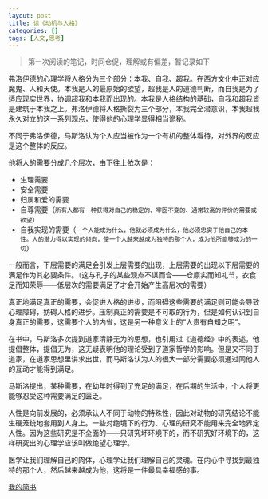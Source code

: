 ```yaml
---
layout: post
title: 读《动机与人格》
categories: []
tags: [人文,思考]
---
```


>第一次阅读的笔记，时间仓促，理解或有偏差，暂记录如下

弗洛伊德的心理学将人格分为三个部分：本我、自我、超我。在西方文化中正对应魔鬼、人和天使。本我是人的最原始的欲望，超我是人的道德判断，而自我是为了适应现实世界，协调超我和本我而出现的。本我是人格结构的基础，自我和超我皆是建筑于本我之上。弗洛伊德将人格撕裂为三个部分，本我完全潜意识，本我超我永久对立的这一系列观点，使得他的心理学显得相当诡秘。

不同于弗洛伊德，马斯洛认为个人应当被作为一个有机的整体看待，对外界的反应是这个整体的反应。
	
他将人的需要分成几个层次，由下往上依次是：
+ 生理需要
+ 安全需要
+ 归属和爱的需要
+ 自尊需要（`所有人都有一种获得对自己的稳定的、牢固不变的、通常较高的评价的需要或欲望`）
+ 自我实现的需要（`一个人能成为什么，他就必须成为什么，他必须忠实于他自己的本性。人的潜力得以实现的倾向，使一个人越来越成为独特的那个人，成为他所能够成为的一切`）

一般而言，下层需要的满足会引发上层需要的出现，上层需要的出现以下层需要的满足作为其必要条件。（这与孔子的某些观点不谋而合——仓廪实而知礼节，衣食足而知荣辱——低层次的需要满足了才会开始产生高层次的需要）

真正地满足真正的需要，会促进人格的进步，而阻碍这些需要的满足则可能会导致心理障碍，妨碍人格的进步。压制真正的需要是不可取的行为，但是如何认识到自身真正的需要，这需要个人的内省，这是另一种意义上的“人贵有自知之明”。

在书中，马斯洛多次提到道家清静无为的思想，也引用过《道德经》中的表述，他提倡整体，提倡无为，这无疑表明他的理论受到了道家哲学的影响。但是又不同于道家，在道家思想里讲求出世，而马斯洛认为人的很大一部分需要必须通过同他人的互动才能得到满足。

马斯洛提出，某种需要，在幼年时得到了充足的满足，在后期的生活中，个人将更能够忍受这种需要满足的匮乏。

人性是向前发展的，必须承认人不同于动物的特殊性，因此对动物的研究结论不能生硬笼统地套用到人身上。一些对绝境下的行为、心理的研究不能用来完全地界定人性。因为这些研究是不全面的——只研究坏环境下的，而不研究好环境下的，这样研究出的心理学应该叫做绝望心理学。


医学让我们理解自己的肉体，心理学让我们理解自己的灵魂。在内心中寻找到最独特的那个人，然后越来越成为他，这将是一件最具幸福感的事。


[我的简书](http://www.jianshu.com/p/6b0e3767b272)